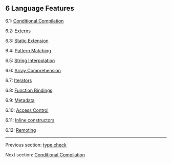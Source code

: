 ## 6 Language Features

6.1: [Conditional Compilation](lf-condition-compilation.md)

6.2: [Externs](lf-externs.md)

6.3: [Static Extension](lf-static-extension.md)

6.4: [Pattern Matching](lf-pattern-matching.md)

6.5: [String Interpolation](lf-string-interpolation.md)

6.6: [Array Comprehension](lf-array-comprehension.md)

6.7: [Iterators](lf-iterators.md)

6.8: [Function Bindings](lf-function-bindings.md)

6.9: [Metadata](lf-metadata.md)

6.10: [Access Control](lf-access-control.md)

6.11: [Inline constructors](lf-inline-constructor.md)

6.12: [Remoting](#)

---

Previous section: [type check](expression-type-check.md)

Next section: [Conditional Compilation](lf-condition-compilation.md)
